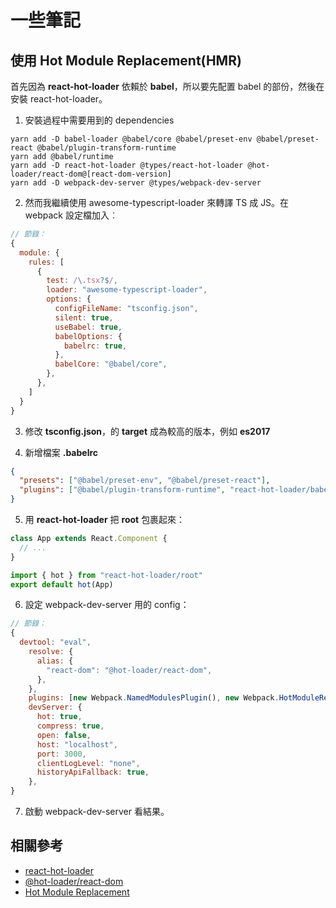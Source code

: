 # 一些筆記

## 使用 Hot Module Replacement(HMR)

首先因為 **react-hot-loader** 依賴於 **babel**，所以要先配置 babel 的部份，然後在安裝 react-hot-loader。

1. 安裝過程中需要用到的 dependencies

```
yarn add -D babel-loader @babel/core @babel/preset-env @babel/preset-react @babel/plugin-transform-runtime
yarn add @babel/runtime
yarn add -D react-hot-loader @types/react-hot-loader @hot-loader/react-dom@[react-dom-version]
yarn add -D webpack-dev-server @types/webpack-dev-server
```

2. 然而我繼續使用 awesome-typescript-loader 來轉譯 TS 成 JS。在 webpack 設定檔加入︰

```js
// 節錄：
{
  module: {
    rules: [
      {
        test: /\.tsx?$/,
        loader: "awesome-typescript-loader",
        options: {
          configFileName: "tsconfig.json",
          silent: true,
          useBabel: true,
          babelOptions: {
            babelrc: true,
          },
          babelCore: "@babel/core",
        },
      },
    ]
  }
}
```

3. 修改 **tsconfig.json**，的 **target** 成為較高的版本，例如 **es2017**

4. 新增檔案 **.babelrc**

```json
{
  "presets": ["@babel/preset-env", "@babel/preset-react"],
  "plugins": ["@babel/plugin-transform-runtime", "react-hot-loader/babel"]
}
```

5. 用 **react-hot-loader** 把 **root** 包裹起來：

```js
class App extends React.Component {
  // ...
}

import { hot } from "react-hot-loader/root"
export default hot(App)
```

6. 設定 webpack-dev-server 用的 config：

```js
// 節錄：
{
  devtool: "eval",
    resolve: {
      alias: {
        "react-dom": "@hot-loader/react-dom",
      },
    },
    plugins: [new Webpack.NamedModulesPlugin(), new Webpack.HotModuleReplacementPlugin()],
    devServer: {
      hot: true,
      compress: true,
      open: false,
      host: "localhost",
      port: 3000,
      clientLogLevel: "none",
      historyApiFallback: true,
    },
}
```

7. 啟動 webpack-dev-server 看結果。

## 相關參考

- [react-hot-loader](https://github.com/gaearon/react-hot-loader)
- [@hot-loader/react-dom](https://github.com/hot-loader/react-dom)
- [Hot Module Replacement](https://webpack.js.org/concepts/hot-module-replacement/)
